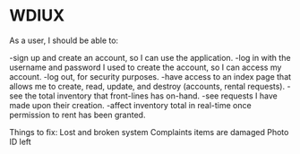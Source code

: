 # WDIUX

As a user, I should be able to:

-sign up and create an account, so I can use the application.
-log in with the username and password I used to create the account, so I can access my account.
-log out, for security purposes.
-have access to an index page that allows me to create, read, update, and destroy (accounts, rental requests).
-see the total inventory that front-lines has on-hand.
-see requests I have made upon their creation.
-affect inventory total in real-time once permission to rent has been granted.


Things to fix:
Lost and broken system
Complaints items are damaged
Photo ID left
